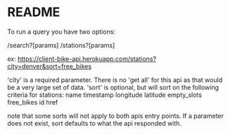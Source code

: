# README

To run a query you have two options:

/search?[params] 
/stations?[params]

ex: https://client-bike-api.herokuapp.com/stations?city=denver&sort=free_bikes


'city' is a required parameter. There is no 'get all' for this api as that would be a very large set of data.
'sort' is optional, but will sort on the following criteria for stations:
       name
       timestamp
       longitude
       latitude
       empty_slots
       free_bikes
       id
       href
       
note that some sorts will not apply to both apis entry points. If a parameter does not exist, sort defaults to what the api responded with.

